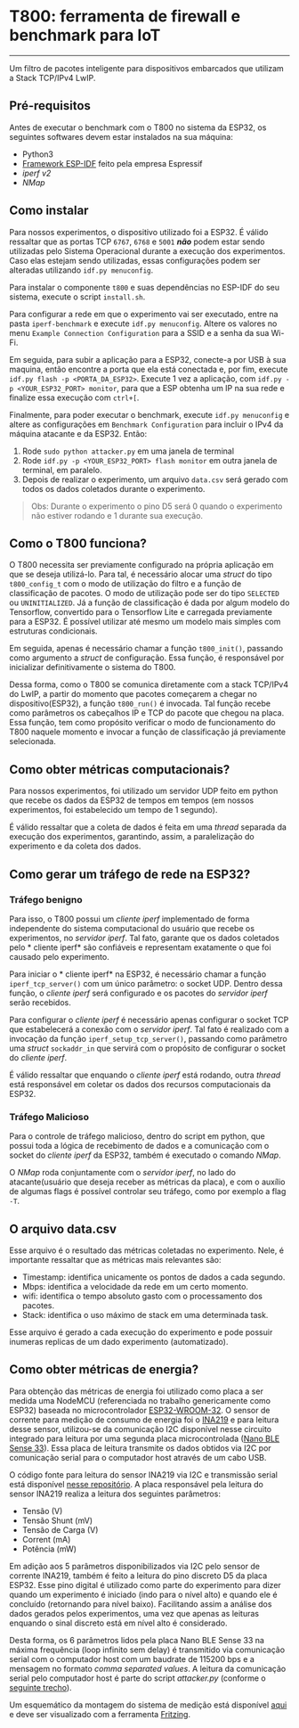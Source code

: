 # T800: ferramenta de firewall e benchmark para IoT
---
Um filtro de pacotes inteligente para dispositivos embarcados que utilizam a Stack TCP/IPv4 LwIP.

## Pré-requisitos
Antes de executar o benchmark com o T800 no sistema da ESP32, os seguintes softwares devem estar instalados na sua máquina:
- Python3
- [Framework ESP-IDF](https://github.com/espressif/esp-idf) feito pela empresa Espressif
- *iperf v2*
- *NMap*

## Como instalar
Para nossos experimentos, o dispositivo utilizado foi a ESP32. É válido ressaltar que as portas TCP `6767`, `6768` e `5001` ***não*** podem estar sendo utilizadas pelo Sistema Operacional durante a execução dos experimentos. Caso elas estejam sendo utilizadas, essas configurações podem ser alteradas utilizando `idf.py menuconfig`.

Para instalar o componente `t800` e suas dependências no ESP-IDF do seu sistema, execute o script `install.sh`.

Para configurar a rede em que o experimento vai ser executado, entre na pasta `iperf-benchmark` e execute `idf.py menuconfig`. Altere os valores no menu `Example Connection Configuration` para a SSID e a senha da sua Wi-Fi.

Em seguida, para subir a aplicação para a ESP32, conecte-a por USB à sua maquina, então encontre a porta que ela está conectada e, por fim, execute `idf.py flash -p <PORTA_DA_ESP32>`. Execute 1 vez a aplicação, com `idf.py -p <YOUR_ESP32_PORT> monitor`, para que a ESP obtenha um IP na sua rede e finalize essa execução com `ctrl+[`.

Finalmente, para poder executar o benchmark, execute `idf.py menuconfig` e altere as configurações em `Benchmark Configuration` para incluir o IPv4 da máquina atacante e da ESP32. Então:
1. Rode `sudo python attacker.py` em uma janela de terminal
2. Rode `idf.py -p <YOUR_ESP32_PORT> flash monitor` em outra janela de terminal, em paralelo.
3. Depois de realizar o experimento, um arquivo `data.csv` será gerado com todos os dados coletados durante o experimento.

> Obs: Durante o experimento o pino D5 será 0 quando o experimento não estiver rodando e 1 durante sua execução.


## Como o T800 funciona?
O T800 necessita ser previamente configurado na própria aplicação em que se deseja utilizá-lo. Para tal, é necessário alocar uma *struct* do tipo `t800_config_t` com o modo de utilização do filtro e a função de classificação de pacotes. O modo de utilização pode ser do tipo `SELECTED` ou `UNINITIALIZED`. Já a função de classificação é dada por algum modelo do Tensorflow, convertido para o Tensorflow Lite e carregada previamente para a ESP32. É possível utilizar até mesmo um modelo mais simples com estruturas condicionais.

Em seguida, apenas é necessário chamar a função `t800_init()`, passando como argumento a *struct* de configuração. Essa função, é responsável por inicializar definitivamente o sistema do T800. 

Dessa forma, como o T800 se comunica diretamente com a stack TCP/IPv4 do LwIP, a partir do momento que pacotes começarem a chegar no dispositivo(ESP32), a função `t800_run()` é invocada. Tal função recebe como parâmetros os cabeçalhos IP e TCP do pacote que chegou na placa. Essa função, tem como propósito verificar o modo de funcionamento do T800 naquele momento e invocar a função de classificação já previamente selecionada.

## Como obter métricas computacionais?

Para nossos experimentos, foi utilizado um servidor UDP feito em python que recebe os dados da ESP32 de tempos em tempos (em nossos experimentos, foi estabelecido um tempo de 1 segundo).

É válido ressaltar que a coleta de dados é feita em uma *thread* separada da execução dos experimentos, garantindo, assim, a paralelização do experimento e da coleta dos dados.

## Como gerar um tráfego de rede na ESP32?

### Tráfego benigno
Para isso, o T800 possui um *cliente iperf* implementado de forma independente do sistema computacional do usuário que recebe os experimentos, no *servidor iperf*. Tal fato, garante que os dados coletados pelo * cliente iperf* são confiáveis e representam exatamente o que foi causado pelo experimento.

Para iniciar o * cliente iperf* na ESP32, é necessário chamar a função `iperf_tcp_server()` com um único parâmetro: o socket UDP. Dentro dessa função, o *cliente iperf* será configurado e os pacotes do *servidor iperf* serão recebidos.

Para configurar o *cliente iperf* é necessário apenas configurar o socket TCP que estabelecerá a conexão com o *servidor iperf*. Tal fato é realizado com a invocação da função `iperf_setup_tcp_server()`, passando como parâmetro uma *struct* `sockaddr_in` que servirá com o propósito de configurar o socket do *cliente iperf*.

É válido ressaltar que enquando o *cliente iperf* está rodando, outra *thread* está responsável em coletar os dados dos recursos computacionais da ESP32.

### Tráfego Malicioso

Para o controle de tráfego malicioso, dentro do script em python, que possui toda a lógica de recebimento de dados e a comunicação com o socket do *cliente iperf* da ESP32, também é executado o comando *NMap*.

O *NMap* roda conjuntamente com o *servidor iperf*, no lado do atacante(usuário que deseja receber as métricas da placa), e com o auxílio de algumas flags é possível controlar seu tráfego, como por exemplo a flag `-T`.

## O arquivo data.csv
Esse arquivo é o resultado das métricas coletadas no experimento. Nele, é importante ressaltar que as métricas mais relevantes são:

- Timestamp: identifica unicamente os pontos de dados a cada segundo.
- Mbps: identifica a velocidade da rede em um certo momento.
- wifi: identifica o tempo absoluto gasto com o processamento dos pacotes.
- Stack: identifica o uso máximo de stack em uma determinada task. 

Esse arquivo é gerado a cada execução do experimento e pode possuir inumeras replicas de um dado experimento (automatizado).

## Como obter métricas de energia?
Para obtenção das métricas de energia foi utilizado como placa a ser medida uma NodeMCU (referenciada no trabalho genericamente como ESP32) baseada no microcontrolador [ESP32-WROOM-32](https://www.espressif.com/en/products/devkits/esp32-devkitc). O sensor de corrente para medição de consumo de energia foi o [INA219](https://github.com/adafruit/Adafruit_INA219) e para leitura desse sensor, utilizou-se da comunicação I2C disponível nesse circuito integrado para leitura por uma segunda placa microcontrolada ([Nano BLE Sense 33](https://store.arduino.cc/products/arduino-nano-33-ble-sense)). Essa placa de leitura transmite os dados obtidos via I2C por comunicação serial para o computador host através de um cabo USB.

O código fonte para leitura do sensor INA219 via I2C e transmissão serial está disponível [nesse repositório](https://github.com/c2dc/t800-sbrc2022/blob/main/collected_data/pwr_measure/measure_power_nano_ble/measure_power_nano_ble.ino). A placa responsável pela leitura do sensor INA219 realiza a leitura dos seguintes parâmetros:

- Tensão (V)
- Tensão Shunt (mV)
- Tensão de Carga (V)
- Corrent (mA)
- Potência (mW)

Em adição aos 5 parâmetros disponibilizados via I2C pelo sensor de corrente INA219, também é feito a leitura do pino discreto D5 da placa ESP32. Esse pino digital é utilizado como parte do experimento para dizer quando um experimento é iniciado (indo para o nível alto) e quando ele é concluído (retornando para nível baixo). Facilitando assim a análise dos dados gerados pelos experimentos, uma vez que apenas as leituras enquando o sinal discreto está em nível alto é considerado.

Desta forma, os 6 parâmetros lidos pela placa Nano BLE Sense 33 na máxima frequência (loop infinito sem delay) é transmitido via comunicação serial com o computador host com um baudrate de 115200 bps e a mensagem no formato *comma separated values*. A leitura da comunicação serial pelo computador host é parte do script *attacker.py* (conforme o [seguinte trecho](https://github.com/c2dc/t800-sbrc2022/blob/main/collected_data/pwr_measure/attacker.py#L81-L97)).

Um esquemático da montagem do sistema de medição está disponível [aqui](./extra/sketch.fzz) e deve ser visualizado com a ferramenta [Fritzing](https://fritzing.org/).